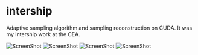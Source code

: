 # intership
Adaptive sampling algorithm and sampling reconstruction on CUDA. It was my intership work at the CEA.


![ScreenShot](https://i.postimg.cc/LXjWRWJ5/Original.png)
![ScreenShot](https://i.postimg.cc/g2BQK89z/final-Quadtree.png)
![ScreenShot](https://i.postimg.cc/d0bfbFtg/samples.png)
![ScreenShot](https://i.postimg.cc/tJyMgz65/result.png)
